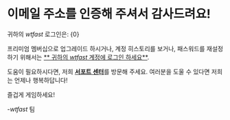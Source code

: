 # 이메일 주소를 인증해 주셔서 감사드려요!

귀하의 *wtfast* 로그인은: {0}

프리미엄 멤버십으로 업그레이드 하시거나, 계정 히스토리를 보거나, 패스워드를 재설정 하기 위해서는 [** 귀하의 *wtfast* 계정에 로그인 하세요**](https://secure.wtfast.com/member/Account/Login).

도움이 필요하시다면, 저희 [**서포트 센터**](http://support.wtfast.com)를 방문해 주세요. 여러분을 도울 수 있다면 저희는 언제나 행복하답니다!

즐겁게 게임하세요!

-*wtfast* 팀